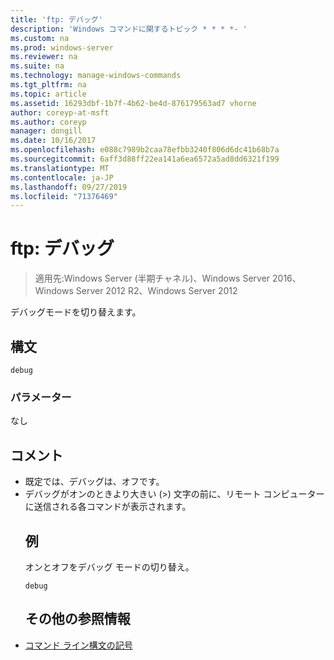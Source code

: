 ```yaml
---
title: 'ftp: デバッグ'
description: 'Windows コマンドに関するトピック * * * *- '
ms.custom: na
ms.prod: windows-server
ms.reviewer: na
ms.suite: na
ms.technology: manage-windows-commands
ms.tgt_pltfrm: na
ms.topic: article
ms.assetid: 16293dbf-1b7f-4b62-be4d-876179563ad7 vhorne
author: coreyp-at-msft
ms.author: coreyp
manager: dongill
ms.date: 10/16/2017
ms.openlocfilehash: e088c7989b2caa78efbb3240f806d6dc41b68b7a
ms.sourcegitcommit: 6aff3d88ff22ea141a6ea6572a5ad8dd6321f199
ms.translationtype: MT
ms.contentlocale: ja-JP
ms.lasthandoff: 09/27/2019
ms.locfileid: "71376469"
---
```

# <a name="ftpdebug"></a>ftp: デバッグ

>適用先:Windows Server (半期チャネル)、Windows Server 2016、Windows Server 2012 R2、Windows Server 2012

デバッグモードを切り替えます。   
## <a name="syntax"></a>構文  
```  
debug  
```  
### <a name="parameters"></a>パラメーター  
なし  
## <a name="remarks"></a>コメント  
- 既定では、デバッグは、オフです。  
- デバッグがオンのときより大きい (>) 文字の前に、リモート コンピューターに送信される各コマンドが表示されます。  
  ## <a name="BKMK_Examples"></a>例  
  オンとオフをデバッグ モードの切り替え。  
  ```  
  debug  
  ```  
  ## <a name="additional-references"></a>その他の参照情報  
- [コマンド ライン構文の記号](command-line-syntax-key.md)  
